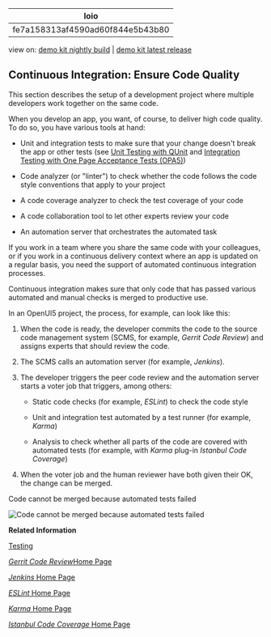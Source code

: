 <!-- loiofe7a158313af4590ad60f844e5b43b80 -->

| loio |
| -----|
| fe7a158313af4590ad60f844e5b43b80 |

<div id="loio">

view on: [demo kit nightly build](https://openui5nightly.hana.ondemand.com/#/topic/fe7a158313af4590ad60f844e5b43b80) | [demo kit latest release](https://openui5.hana.ondemand.com/#/topic/fe7a158313af4590ad60f844e5b43b80)</div>

## Continuous Integration: Ensure Code Quality

This section describes the setup of a development project where multiple developers work together on the same code.

When you develop an app, you want, of course, to deliver high code quality. To do so, you have various tools at hand:

-   Unit and integration tests to make sure that your change doesn't break the app or other tests \(see [Unit Testing with QUnit](Unit_Testing_with_QUnit_09d145c.md) and [Integration Testing with One Page Acceptance Tests \(OPA5\)](Integration_Testing_with_One_Page_Acceptance_Tests_(OPA5)_2696ab5.md)\)

-   Code analyzer \(or "linter"\) to check whether the code follows the code style conventions that apply to your project

-   A code coverage analyzer to check the test coverage of your code

-   A code collaboration tool to let other experts review your code

-   An automation server that orchestrates the automated task


If you work in a team where you share the same code with your colleagues, or if you work in a continuous delivery context where an app is updated on a regular basis, you need the support of automated continuous integration processes.

Continuous integration makes sure that only code that has passed various automated and manual checks is merged to productive use.

In an OpenUI5 project, the process, for example, can look like this:

1.  When the code is ready, the developer commits the code to the source code management system \(SCMS, for example, *Gerrit Code Review*\) and assigns experts that should review the code.

2.  The SCMS calls an automation server \(for example, *Jenkins*\).

3.  The developer triggers the peer code review and the automation server starts a voter job that triggers, among others:

    -   Static code checks \(for example, *ESLint*\) to check the code style

    -   Unit and integration test automated by a test runner \(for example, *Karma*\)

    -   Analysis to check whether all parts of the code are covered with automated tests \(for example, with *Karma* plug-in *Istanbul Code Coverage*\)

4.  When the voter job and the human reviewer have both given their OK, the change can be merged.


  
  
<a name="loiofe7a158313af4590ad60f844e5b43b80__fig_rgh_cfj_pbb"/>Code cannot be merged because automated tests failed

 ![](loiob1c16e7bde8d466a804647f9c0fb9d37_LowRes.png "Code cannot be merged because automated tests failed") 

**Related Information**  


[Testing](Testing_7cdee40.md "OpenUI5 provides several testing options, like to unit and integration tests and the OData V2 mock server.")

[*Gerrit Code Review*Home Page](https://www.gerritcodereview.com)

[*Jenkins* Home Page](https://jenkins.io/)

[*ESLint* Home Page](https://eslint.org/)

[*Karma* Home Page](https://karma-runner.github.io/)

[*Istanbul Code Coverage* Home Page](https://istanbul.js.org/)

